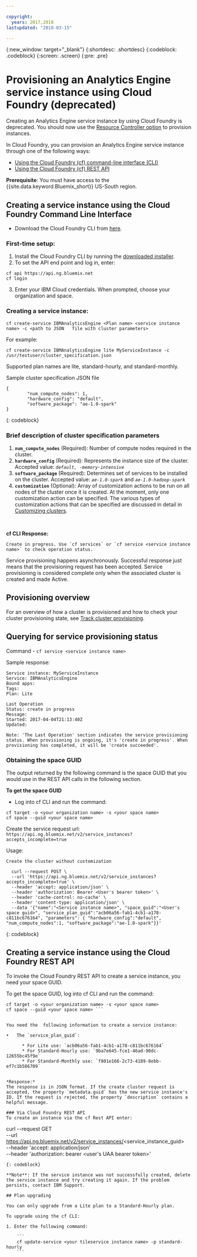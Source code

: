 ```yaml
---

copyright:
  years: 2017,2018
lastupdated: "2018-03-15"

---
```


<!-- Attribute definitions -->
{:new_window: target="_blank"}
{:shortdesc: .shortdesc}
{:codeblock: .codeblock}
{:screen: .screen}
{:pre: .pre}

# Provisioning an Analytics Engine service instance using Cloud Foundry (deprecated)

Creating an Analytics Engine service instance by using Cloud Foundry is deprecated. You should now use the [Resource Controller option](./provisioning.html) to provision instances.

In Cloud Foundry, you can provision an Analytics Engine service instance through one of the following ways:

* [Using the Cloud Foundry (cf) command-line interface (CLI)](#creating-a-service-instance-using-the-cloud-foundry-command-line-interface)
* [Using the Cloud Foundry (cf) REST API](#creating-a-service-instance-using-the-cloud-foundry-rest-api)

**Prerequisite**: You must have access to the {{site.data.keyword.Bluemix_short}} US-South region.

## Creating a service instance using the Cloud Foundry Command Line Interface

* Download the Cloud Foundry CLI from [here](https://github.com/cloudfoundry/cli#downloads).

### First-time setup:

1. Install the Cloud Foundry CLI by running the [downloaded installer](https://github.com/cloudfoundry/cli#downloads).
2. To set the API end point and log in, enter:
```
cf api https://api.ng.bluemix.net
cf login
```
3. Enter your IBM Cloud credentials. When prompted, choose your organization and space.

### Creating a service instance:
```
cf create-service IBMAnalyticsEngine <Plan name> <service instance name> -c <path to JSON   file with cluster parameters>
```

For example:

```
cf create-service IBMAnalyticsEngine lite MyServiceInstance -c /usr/testuser/cluster_specification.json
```

Supported plan names are lite, standard-hourly, and standard-monthly.

Sample cluster specification JSON file  
```
{
        "num_compute_nodes": 1,
        "hardware_config": "default",
        "software_package": "ae-1.0-spark"
}
```
{: codeblock}

### Brief description of cluster specification parameters

1. **`num_compute_nodes`** (Required): Number of compute nodes required in the cluster.
2. **`hardware_config`** (Required): Represents the instance size of the cluster. Accepted value: _`default, -memory-intensive`_  
3. **`software_package`** (Required): Determines set of services to be installed on the cluster. Accepted value: _`ae-1.0-spark`_ and _`ae-1.0-hadoop-spark`_
4. **`customization`** (Optional): Array of customization actions to be run on all nodes of the cluster once it is created. At the moment, only one customization action can be specified. The various types of customization actions that can be specified are discussed in detail in [Customizing clusters](./customizing-cluster.html).
<br>

**cf CLI Response:** <br>
```
Create in progress. Use `cf services` or `cf service <service instance name>` to check operation status.
```
Service provisioning happens asynchronously. Successful response just means that the provisioning request has been accepted. Service provisioning is considered complete only when the associated cluster is created and made Active.

## Provisioning overview

For an overview of how a cluster is provisioned and how to check your cluster provisioning state, see [Track cluster provisioning](./track-instance-provisioning.html).

## Querying for service provisioning status
Command - `cf service <service instance name>`

Sample response:

```
Service instance: MyServiceInstance
Service: IBMAnalyticsEngine
Bound apps:
Tags:
Plan: Lite

Last Operation
Status: create in progress
Message:
Started: 2017-04-04T21:13:40Z
Updated:

Note: 'The Last Operation' section indicates the service provisioning status. When provisioning is ongoing, it's 'create in progress'. When provisioning has completed, it will be 'create succeeded'.
```

### Obtaining the space GUID

The output returned by the following command is the space GUID that you would use in the REST API calls in the following section.

**To get the space GUID**

* Log into cf CLI and run the command:
```
cf target -o <your organization name> -s <your space name>
cf space --guid <your space name>
```
Create the service request url: `https://api.ng.bluemix.net/v2/service_instances?accepts_incomplete=true`

Usage:

```
Create the cluster without customization

  curl --request POST \
  --url 'https://api.ng.bluemix.net/v2/service_instances?accepts_incomplete=true' \
  --header 'accept: application/json' \
  --header 'authorization: Bearer <User's bearer token>' \
  --header 'cache-control: no-cache' \
  --header 'content-type: application/json' \
  --data '{"name":"<Service instance name>", "space_guid":"<User's space guid>", "service_plan_guid":"acb06a56-fab1-4cb1-a178-c811bc676164", "parameters": { "hardware_config":"default", "num_compute_nodes":1, "software_package":"ae-1.0-spark"}}'
```
{: codeblock}

## Creating a service instance using the Cloud Foundry REST API

To invoke the Cloud Foundry REST API to create a service instance, you need your space GUID.

To get the space GUID, log into cf CLI and run the command:
```
cf target -o <your organization name> -s <your space name>  
cf space --guid <your space name> ```


You need the  following information to create a service instance:

•	The `service_plan_guid`:

	  * For Lite use: `acb06a56-fab1-4cb1-a178-c811bc676164`
	  * For Standard-Hourly use: `9ba7e645-fce1-46ad-90dc-12655bc45f9e`
	  * For Standard-Monthly use: `f801e166-2c73-4189-8ebb-ef7c1b586709`


*Response:*
The response is in JSON format. If the create cluster request is accepted, the property `metadata.guid` has the new service instance's ID. If the request is rejected, the property `description` contains a helpful message.

### Via Cloud Foundry REST API
To create an instance via the cf Rest API enter:
```
curl --request GET \
  --url https://api.ng.bluemix.net/v2/service_instances/<service_instance_guid> \
  --header 'accept: application/json' \
  --header 'authorization: bearer <user's UAA bearer token>'
```
{: codeblock}

**Note**: If the service instance was not successfully created, delete the service instance and try creating it again. If the problem persists, contact IBM Support.

## Plan upgrading

You can only upgrade from a Lite plan to a Standard-Hourly plan.

To upgrade using the cf CLI:

1. Enter the following command:

	```
	cf update-service <your tileservice instance name> -p standard-hourly
	```
